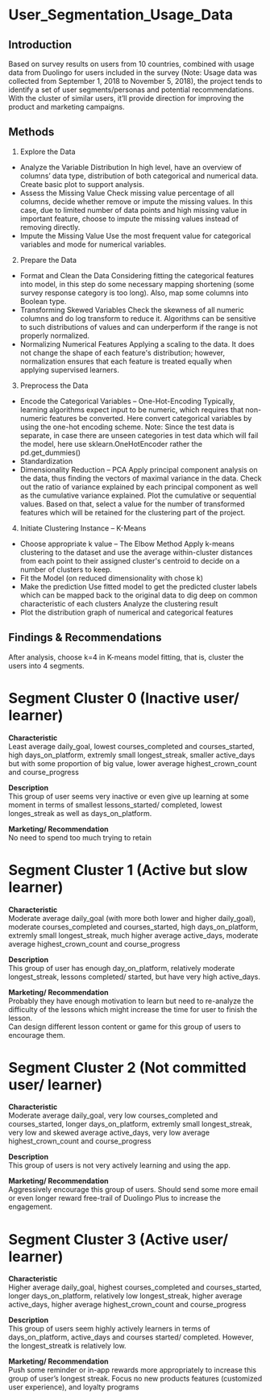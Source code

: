# User_Segmentation_Usage_Data

## Introduction
Based on survey results on users from 10 countries, combined with usage data from Duolingo for users included in the survey (Note: Usage data was collected from September 1, 2018 to November 5, 2018), the project tends to identify a set of user segments/personas and potential recommendations. With the cluster of similar users, it’ll provide direction for improving the product and marketing campaigns. 

## Methods
1. Explore the Data
  -	Analyze the Variable Distribution
  In high level, have an overview of columns’ data type, distribution of both categorical and numerical data. Create basic plot to support analysis.
  -	Assess the Missing Value
Check missing value percentage of all columns, decide whether remove or impute the missing values. In this case, due to limited number of data points and high missing value in important feature, choose to impute the missing values instead of removing directly.
  -	Impute the Missing Value
Use the most frequent value for categorical variables and mode for numerical variables.

2. Prepare the Data
  -	Format and Clean the Data
Considering fitting the categorical features into model, in this step do some necessary mapping shortening (some survey response category is too long). Also, map some columns into Boolean type.
  -	Transforming Skewed Variables
Check the skewness of all numeric columns and do log transform to reduce it. Algorithms can be sensitive to such distributions of values and can underperform if the range is not properly normalized.
  -	Normalizing Numerical Features
Applying a scaling to the data. It does not change the shape of each feature's distribution; however, normalization ensures that each feature is treated equally when applying supervised learners.

3. Preprocess the Data
  -	Encode the Categorical Variables – One-Hot-Encoding
Typically, learning algorithms expect input to be numeric, which requires that non-numeric features be converted. Here convert categorical variables by using the one-hot encoding scheme. Note: Since the test data is separate, in case there are unseen categories in test data which will fail the model, here use sklearn.OneHotEncoder rather the pd.get_dummies()
  -	Standardization
  -	Dimensionality Reduction – PCA
Apply principal component analysis on the data, thus finding the vectors of maximal variance in the data. Check out the ratio of variance explained by each principal component as well as the cumulative variance explained.
Plot the cumulative or sequential values. Based on that, select a value for the number of transformed features which will be retained for the clustering part of the project.

4. Initiate Clustering Instance – K-Means
  -	Choose appropriate k value – The Elbow Method
Apply k-means clustering to the dataset and use the average within-cluster distances from each point to their assigned cluster's centroid to decide on a number of clusters to keep.
  -	Fit the Model (on reduced dimensionality with chose k)
  -	Make the prediction
Use fitted model to get the predicted cluster labels which can be mapped back to the original data to dig deep on common characteristic of each clusters
Analyze the clustering result
  -	Plot the distribution graph of numerical and categorical features

## Findings & Recommendations
After analysis, choose k=4 in K-means model fitting, that is, cluster the users into 4 segments.  

__Segment Cluster 0 (Inactive user/ learner)__
=================================================================================
__Characteristic__  
Least average daily_goal, lowest courses_completed and courses_started, high days_on_platform, extremly small longest_streak, smaller active_days but with some proportion of big value, lower average highest_crown_count and course_progress	

__Description__  
This group of user seems very inactive or even give up learning at some moment in terms of smallest lessons_started/ completed, lowest longes_streak as well as days_on_platform.	

__Marketing/ Recommendation__  
No need to spend too much trying to retain


__Segment Cluster 1 (Active but slow learner)__  
=================================================================================
__Characteristic__  
Moderate average daily_goal (with more both lower and higher daily_goal), moderate courses_completed and courses_started, high days_on_platform, extremly small longest_streak, much higher average active_days, moderate average highest_crown_count and course_progress	

__Description__  
This group of user has enough day_on_platform, relatively moderate longest_streak, lessons completed/ started, but have very high active_days.	

__Marketing/ Recommendation__  
Probably they have enough motivation to learn but need to re-analyze the difficulty of the lessons which might increase the time for user to finish the lesson.  
Can design different lesson content or game for this group of users to encourage them.


__Segment Cluster 2 (Not committed user/ learner)__  
=================================================================================
__Characteristic__  
Moderate average daily_goal, very low courses_completed and courses_started, longer days_on_platform, extremly small longest_streak, very low and skewed average active_days, very low average highest_crown_count and course_progress	

__Description__  
This group of users is not very actively learning and using the app.	

__Marketing/ Recommendation__  
Aggressively encourage this group of users. Should send some more email or even longer reward free-trail of Duolingo Plus to increase the engagement.


__Segment Cluster 3 (Active user/ learner)__  
=================================================================================
__Characteristic__  
Higher average daily_goal, highest courses_completed and courses_started, longer days_on_platform, relatively low longest_streak, higher average active_days, higher average highest_crown_count and course_progress	

__Description__  
This group of users seem highly actively learners in terms of days_on_platform, active_days and courses started/ completed. However, the longest_streatk is relatively low.	

__Marketing/ Recommendation__  
Push some reminder or in-app rewards more appropriately to increase this group of user’s longest streak.
Focus no new products features (customized user experience), and loyalty programs

 
